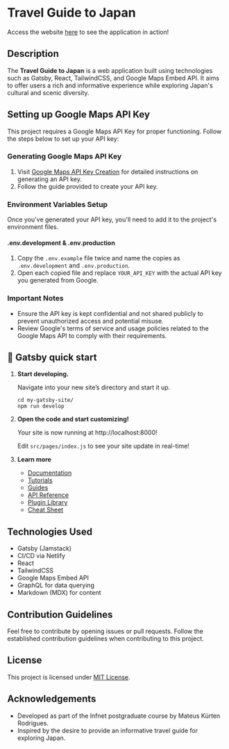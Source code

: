 # Travel Guide to Japan

Access the website [here](https://snazzy-semifreddo-bf9756.netlify.app/) to see the application in action!

## Description

The **Travel Guide to Japan** is a web application built using technologies such as Gatsby, React, TailwindCSS, and Google Maps Embed API. It aims to offer users a rich and informative experience while exploring Japan's cultural and scenic diversity.

## Setting up Google Maps API Key

This project requires a Google Maps API Key for proper functioning. Follow the steps below to set up your API key:

### Generating Google Maps API Key

1. Visit [Google Maps API Key Creation](https://developers.google.com/maps/documentation/javascript/get-api-key?hl=pt-br#create-api-keys) for detailed instructions on generating an API key.
2. Follow the guide provided to create your API key.

### Environment Variables Setup

Once you've generated your API key, you'll need to add it to the project's environment files.

#### .env.development & .env.production

1. Copy the `.env.example` file twice and name the copies as `.env.development` and `.env.production`.
2. Open each copied file and replace `YOUR_API_KEY` with the actual API key you generated from Google.

### Important Notes

- Ensure the API key is kept confidential and not shared publicly to prevent unauthorized access and potential misuse.
- Review Google's terms of service and usage policies related to the Google Maps API to comply with their requirements.

## 🚀 Gatsby quick start

1.  **Start developing.**

    Navigate into your new site’s directory and start it up.

    ```shell
    cd my-gatsby-site/
    npm run develop
    ```

2.  **Open the code and start customizing!**

    Your site is now running at http://localhost:8000!

    Edit `src/pages/index.js` to see your site update in real-time!

3.  **Learn more**

    - [Documentation](https://www.gatsbyjs.com/docs/?utm_source=starter&utm_medium=readme&utm_campaign=minimal-starter)
    - [Tutorials](https://www.gatsbyjs.com/docs/tutorial/?utm_source=starter&utm_medium=readme&utm_campaign=minimal-starter)
    - [Guides](https://www.gatsbyjs.com/docs/how-to/?utm_source=starter&utm_medium=readme&utm_campaign=minimal-starter)
    - [API Reference](https://www.gatsbyjs.com/docs/api-reference/?utm_source=starter&utm_medium=readme&utm_campaign=minimal-starter)
    - [Plugin Library](https://www.gatsbyjs.com/plugins?utm_source=starter&utm_medium=readme&utm_campaign=minimal-starter)
    - [Cheat Sheet](https://www.gatsbyjs.com/docs/cheat-sheet/?utm_source=starter&utm_medium=readme&utm_campaign=minimal-starter)

## Technologies Used

- Gatsby (Jamstack)
- CI/CD via Netlify
- React
- TailwindCSS
- Google Maps Embed API
- GraphQL for data querying
- Markdown (MDX) for content

## Contribution Guidelines

Feel free to contribute by opening issues or pull requests. Follow the established contribution guidelines when contributing to this project.

## License

This project is licensed under [MIT License](LICENSE).

## Acknowledgements

- Developed as part of the Infnet postgraduate course by Mateus Kürten Rodrigues.
- Inspired by the desire to provide an informative travel guide for exploring Japan.